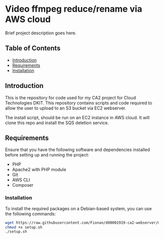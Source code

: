 # Video ffmpeg reduce/rename via AWS cloud

Brief project description goes here.

## Table of Contents

- [Introduction](#introduction)
- [Requirements](#requirements)
- [Installation](#installation)


## Introduction

This is the repository for code used for my CA2 project for Cloud Technologies DKIT.
This repository contains scripts and code required to allow the user to upload to an S3 bucket via EC2 webserver.

The install script, should be run on an EC2 instance in AWS cloud. It will clone this repo and install the SQS deletion service.

## Requirements

Ensure that you have the following software and dependencies installed before setting up and running the project:

- PHP
- Apache2 with PHP module
- Git
- AWS CLI
- Composer


### Installation 

To install the required packages on a Debian-based system, you can use the following commands:

```bash
wget https://raw.githubusercontent.com/Fionan/d00001919-ca2-webserver/main/setup.sh
chmod +x setup.sh
./setup.sh



